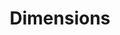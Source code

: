 ---
bigquery: https://console.cloud.google.com/bigquery?p=covid-19-dimensions-ai&page=table&d=data&t=publications
contributors: Digital Science, https://www.digital-science.com/
cost: Free for personal, non-commercial use.
description: Dimensions contains more than 100 million publications, ranging from
  articles published in scholarly journals, books and book chapters, to preprints
  and conference proceedings. All publications are contextualized with linked data
  sets, funding, publications, patents, clinical trials, and policy documents. You
  can also view associated categories, funders, institutions, and researcher profiles.
documentation: https://docs.dimensions.ai/bigquery/index.html
last_edit: 04/07/2022, 13:14:50
location: https://www.dimensions.ai/products/free/
maintained_by: Digital Science, https://www.digital-science.com/
schema_fields:
- investigators
- associated_publication_id
- date
- foa_number
- type
- established
- phase
- grant_number
- links
- id
- category_for
- funder_countries
- associated_publication_pmid
- funding_nzd
- category_hrcs_hc
- created_date
- research_org_state_codes
- original_abstract
- associated_publication_arxiv_id
- registry
- funder_org_cities
- editors
- conference
- doi
- pages
- arxiv_id
- funding_cad
- citation_string
- granted_date
- name
- funding_currency
- acknowledgements
- types
- filing_date
- publisher
- patent_ids
- open_access_categories
- filing_year
- metrics
- category_rcdc
- status
- funding_usd
- relationships
- concepts
- volume
- description
- jurisdiction
- embargo_date
- original_assignee
- funder_orgs
- abstract
- external_ids
- publication_date
- address
- research_org_city_names
- wikipedia_url
- linkout
- conditions
- altmetrics
- acronyms
- issue
- resulting_publication_doi
- acronym
- funder_org_state_codes
- legal_events
- current_assignee_countries
- reference_ids
- mesh_terms
- category_sdg
- organisation_details
- research_org_country_names
- family_id
- category_hrcs_rac
- legal_status
- priority_year
- journal
- expiration_date
- current_assignee
- date_modified
- application_number
- date_print
- book_series_title
- funder_org_countries
- repository_name
- date_online
- start_date
- associated_grant_ids
- ipcr
- date_imported_gbq
- priority_date
- pmcid
- citations_count
- cited_by_ids
- clinical_trial_ids
- associated_publication_doi
- active_years
- supporting_grant_ids
- brief_title
- granted_year
- funding_aud
- email_address
- research_orgs
- interventions
- category_bra
- gender
- kind
- language
- assignee_orgs
- journal_lists
- isbn
- parent_id
- funding_amount
- research_org_countries
- original_assignee_countries
- citations
- category_icrp_ct
- category_uoa
- assignee_countries
- expiration_year
- funding_details
- year
- original_assignee_orgs
- book_title
- funder_org
- repository_url
- funder_org_acronyms
- date_inserted
- end_year
- family_members_ids
- research_org_state_names
- publication_year
- funding_jpy
- original_title
- pmid
- eisbn
- authors
- researcher_ids
- date_normal
- aliases
- open_access_categories_v2
- category_icrp_cso
- inventor_names
- filing_status
- start_year
- funding_cny
- title
- category_hra
- current_assignee_orgs
- subtitles
- end_date
- publication_ids
- mesh_headings
- categories
- funding_eur
- resulting_publication_ids
- family_count
- cpc
- license
- funding_gbp
- source_id
- research_org_cities
- funding_chf
- labels
- proceedings_title
- repository_id
shortname: dimensions
tags:
- scholarly literature
- patents
- funding
- clinical trials
- academic profiles
terms_of_use: 'Use of both the Dimensions COVID-19 dataset and full Dimensions dataset
  are subject to the Dimensions Terms of use: https://www.dimensions.ai/policies-terms-legal '
title: Dimensions
uuid: dcff88bd-fe6b-4fdb-8159-809bf9d7bc1c
---